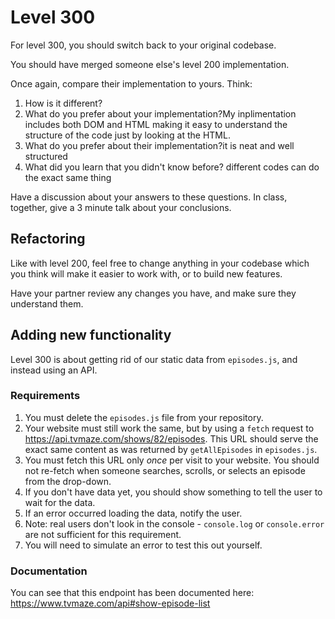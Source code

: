 # Level 300

For level 300, you should switch back to your original codebase.

You should have merged someone else's level 200 implementation.

Once again, compare their implementation to yours. Think:
1. How is it different?
2. What do you prefer about your implementation?My inplimentation includes both DOM and HTML making it easy to understand the structure of the code just by looking at the HTML.
3. What do you prefer about their implementation?it is neat and well structured
4. What did you learn that you didn't know before? different codes can do the exact same thing

Have a discussion about your answers to these questions. In class, together, give a 3 minute talk about your conclusions.

## Refactoring

Like with level 200, feel free to change anything in your codebase which you think will make it easier to work with, or to build new features.

Have your partner review any changes you have, and make sure they understand them.

## Adding new functionality

Level 300 is about getting rid of our static data from `episodes.js`, and instead using an API.

### Requirements

1. You must delete the `episodes.js` file from your repository.
2. Your website must still work the same, but by using a `fetch` request to https://api.tvmaze.com/shows/82/episodes. This URL should serve the exact same content as was returned by `getAllEpisodes` in `episodes.js`.
3. You must fetch this URL only _once_ per visit to your website. You should not re-fetch when someone searches, scrolls, or selects an episode from the drop-down.
4. If you don't have data yet, you should show something to tell the user to wait for the data.
5. If an error occurred loading the data, notify the user.
  1. Note: real users don't look in the console - `console.log` or `console.error` are not sufficient for this requirement.
  2. You will need to simulate an error to test this out yourself.

### Documentation

You can see that this endpoint has been documented here: https://www.tvmaze.com/api#show-episode-list
